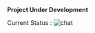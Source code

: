 **Project Under Development**


Current Status :
![chat](https://github.com/MuhammadAli13562/Full-stack-Chat-App/assets/40227926/6bd02650-393b-422a-b9d1-657344646af9)
